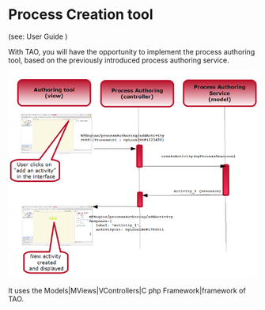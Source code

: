 <!--
parent: 'Workflow Engine'
created_at: '2011-03-02 18:09:08'
updated_at: '2013-03-13 13:03:18'
authors:
    - 'Jérôme Bogaerts'
contributors:
    - 'Somsack Sipasseuth'
tags:
    - 'Workflow Engine'
-->

Process Creation tool
=====================

(see: User Guide )

With TAO, you will have the opportunity to implement the process authoring tool, based on the previously introduced process authoring service.

![](../resources/add_activity_sequence_diagram.png)

It uses the Models|MViews|VControllers|C php Framework|framework of TAO.


